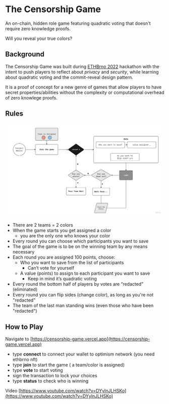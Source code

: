# The Censorship Game

An on-chain, hidden role game featuring quadratic voting that doesn't require zero knowledge proofs. 

Will you reveal your true colors?

## Background
The Censorship Game was built during [ETHBrno 2022](https://ethbrno.cz) hackathon with the intent to push players to reflect about _privacy_ and _security_, while learning about quadratic voting and the commit-reveal design pattern. 

It is a proof of concept for a new genre of games that allow players to have secret properties/abilities without the complexity or computational overhead of zero knowlege proofs.

## Rules 

![Censorship Game flow](CG_flow.jpg)

- There are 2 teams = 2 colors
- When the game starts you get assigned a color 
  - you are the only one who knows your color
- Every round you can choose which participants you want to save
- The goal of the game is to be on the winning team by any means necessary
- Each round you are assigned 100 points, choose:
  - Who you want to save from the list of participants
    - Can’t vote for yourself 
  - A value (points) to assign to each participant you want to save
    - Keep in mind it’s quadratic voting 
 - Every round the bottom half of players by votes are “redacted” (eliminated)
 - Every round you can flip sides (change color), as long as you're not "redacted"
 - The team of the last man standing wins (even those who have been "redacted")


## How to Play

Navigate to [https://censorship-game.vercel.app](https://censorship-game.vercel.app)

- type **connect** to connect your wallet to optimism network (you need ethbrno nft)
- type **join** to start the game ( a team/color is assigned)
- type **vote** to start voting
- sign the transaction to lock your choices
- type **status** to check who is winning

Video [https://www.youtube.com/watch?v=DYylnJLHSKo](https://www.youtube.com/watch?v=DYylnJLHSKo)
